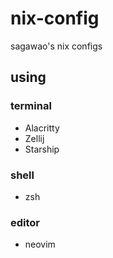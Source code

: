 # nix-config

sagawao's nix configs

## using
### terminal
- Alacritty
- Zellij
- Starship

### shell
- zsh

### editor
- neovim
